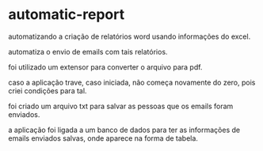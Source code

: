 # automatic-report
<p>automatizando a criação de relatórios word usando informações do excel.</br>
<p>automatiza o envio de emails com tais relatórios.</br>
<p>foi utilizado um extensor para converter o arquivo para pdf.</br>
<p>caso a aplicação trave, caso iniciada, não começa novamente do zero, pois criei condições para tal.</br>
<p>foi criado um arquivo txt para salvar as pessoas que os emails foram enviados.</br>
<p>a aplicação foi ligada a um banco de dados para ter as informações de emails enviados salvas, onde aparece na forma de tabela.</br>

